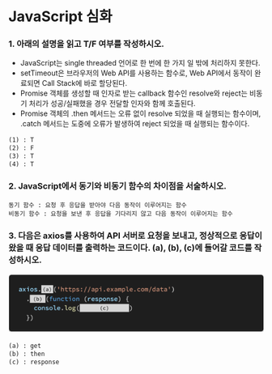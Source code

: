 # JavaScript 심화

### 1. 아래의 설명을 읽고 T/F 여부를 작성하시오.

- JavaScript는 single threaded 언어로 한 번에 한 가지 일 밖에 처리하지 못한다. 
- setTimeout은 브라우저의 Web API를 사용하는 함수로, Web API에서 동작이 완료되면 Call Stack에 바로 할당된다. 
- Promise 객체를 생성할 때 인자로 받는 callback 함수인 resolve와 reject는 비동기 처리가 성공/실패했을 경우 전달할 인자와 함께 호출된다. 
- Promise 객체의 .then 메서드는 오류 없이 resolve 되었을 때 실행되는 함수이며, .catch 메서드는 도중에 오류가 발생하여 reject 되었을 때 실행되는 함수이다. 

```
(1) : T
(2) : F
(3) : T
(4) : T
```

### 2. JavaScript에서 동기와 비동기 함수의 차이점을 서술하시오. 

```
동기 함수 : 요청 후 응답을 받아야 다음 동작이 이루어지는 함수
비동기 함수 : 요청을 보낸 후 응답을 기다리지 않고 다음 동작이 이루어지는 함수
```

### 3. 다음은 axios를 사용하여 API 서버로 요청을 보내고, 정상적으로 응답이 왔을 때 응답 데이터를 출력하는 코드이다. (a), (b), (c)에 들어갈 코드를 작성하시오.

![image-20211101172035984](homework.assets/image-20211101172035984.png)

```
(a) : get
(b) : then
(c) : response
```

